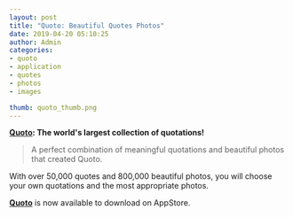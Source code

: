 ```yaml
---
layout: post
title: "Quoto: Beautiful Quotes Photos"
date: 2019-04-20 05:10:25
author: Admin
categories:
- quoto
- application
- quotes
- photos
- images

thumb: quoto_thumb.png
---
```


**[Quoto][applink]: The world's largest collection of quotations!**

>A perfect combination of meaningful quotations and beautiful photos that created Quoto.

With over 50,000 quotes and 800,000 beautiful photos, you will choose your own quotations and the most appropriate photos.

**[Quoto][applink]** is now available to download on AppStore.

[applink]: https://apps.apple.com/us/app/id1459504175
